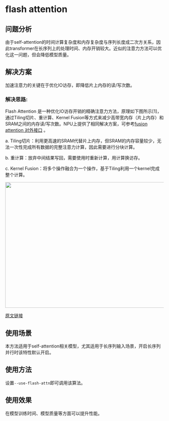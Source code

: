 # flash attention

## 问题分析

由于self-attention的时间计算复杂度和内存复杂度与序列长度成二次方关系，因此transformer在长序列上的处理时间、内存开销较大。近似的注意力方法可以优化这一问题，但会降低模型质量。

## 解决方案

加速注意力的关键在于优化IO访存，即降低片上内存的读/写次数。

### 解决思路:

Flash Attention 是一种优化IO访存开销的精确注意力方法，原理如下图所示[1]，通过Tiling切片、重计算、Kernel Fusion等方式来减少高带宽内存（片上内存）和SRAM之间的内存读/写次数。NPU上提供了相同解决方案，可参考[fusion attention 对外接口](../ops/fusion_attention.md) 。

a. Tiling切片：利用更高速的SRAM代替片上内存，但SRAM的内存容量较少，无法一次性完成所有数据的完整注意力计算，因此需要进行分块计算。

b. 重计算：放弃中间结果写回，需要使用时重新计算，用计算换访存。

c. Kernel Fusion：将多个操作融合为一个操作，基于Tiling利用一个kernel完成整个计算。

<p align="center"> <img src="../../sources/images/flash_attention.png" height="400px" width="880px"></p>

[原文链接](https://arxiv.org/pdf/2205.14135)

## 使用场景

本方法适用于self-attention相关模型，尤其适用于长序列输入场景，开启长序列并行时该特性默认开启。

## 使用方法

设置`--use-flash-attn`即可调用该算法。

## 使用效果

在模型训练时间、模型质量等方面可以提升性能。
